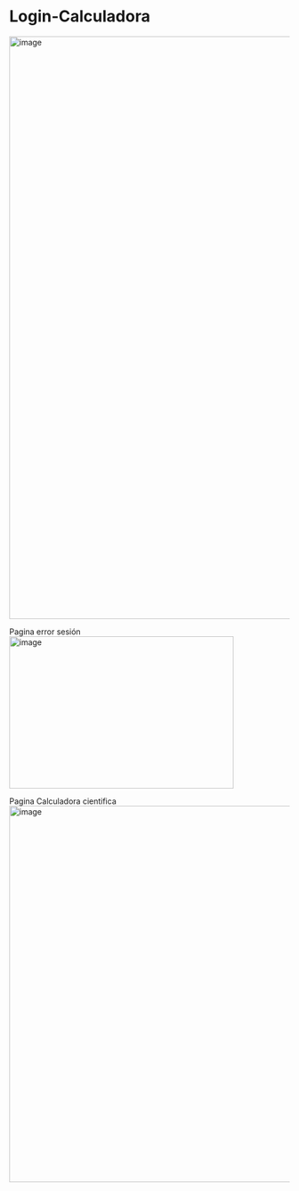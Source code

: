 # Login-Calculadora
<img width="1919" height="1045" alt="image" src="https://github.com/user-attachments/assets/c17ed73d-d83a-4672-82ed-991d33a2a3f1" />

Pagina error sesión
<img width="403" height="273" alt="image" src="https://github.com/user-attachments/assets/cd977cec-17d2-4cbc-b9c9-6cb240d9fafa" />

Pagina Calculadora cientifica
<img width="1919" height="675" alt="image" src="https://github.com/user-attachments/assets/d4906acc-f416-4bb4-8668-2153527e002e" />

